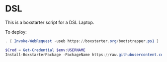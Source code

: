 # DSL

This is a boxstarter script for a DSL Laptop.

To deploy:

```powershell
. { Invoke-WebRequest -useb https://boxstarter.org/bootstrapper.ps1 } | iex; Get-Boxstarter -Force
```

```powershell
$Cred = Get-Credential $env:USERNAME
Install-BoxstarterPackage -PackageName https://raw.githubusercontent.com/adcouch/dsl/main/windply/dslwin_deploy.choco -Credential $Cred 
```
